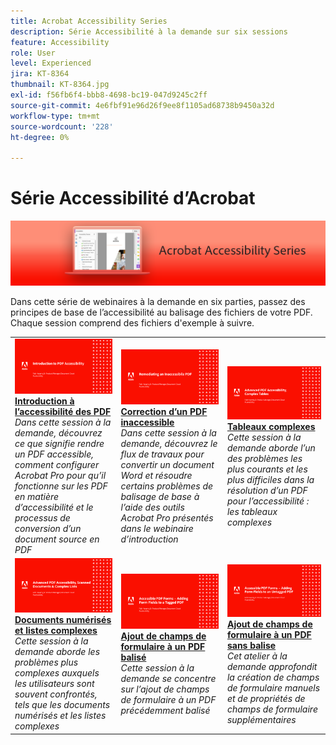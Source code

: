 ```yaml
---
title: Acrobat Accessibility Series
description: Série Accessibilité à la demande sur six sessions
feature: Accessibility
role: User
level: Experienced
jira: KT-8364
thumbnail: KT-8364.jpg
exl-id: f56fb6f4-bbb8-4698-bc19-047d9245c2ff
source-git-commit: 4e6fbf91e96d26f9ee8f1105ad68738b9450a32d
workflow-type: tm+mt
source-wordcount: '228'
ht-degree: 0%

---
```


# Série Accessibilité d’Acrobat

![Série Accessibilité d’Acrobat - Image](../assets/Hero_Accessibility.png)

Dans cette série de webinaires à la demande en six parties, passez des principes de base de l’accessibilité au balisage des fichiers de votre PDF. Chaque session comprend des fichiers d&#39;exemple à suivre.

<table style="table-layout:fixed">
<tr>
  <td>
    <a href="accessibilitysession1.md">
      <img alt="Introduction à l’accessibilité des PDF" src="../assets/Accessibilitysession1_1280.png" />
    </a>
    <div>
    <a href="accessibilitysession1.md"><strong>Introduction à l’accessibilité des PDF</strong></a>
    </div>
    <em>Dans cette session à la demande, découvrez ce que signifie rendre un PDF accessible, comment configurer Acrobat Pro pour qu’il fonctionne sur les PDF en matière d’accessibilité et le processus de conversion d’un document source en PDF</em>
    <br>
  </td>
  <td>
    <a href="accessibilitysession2.md">
      <img alt="Correction d’un PDF inaccessible" src="../assets/Accessibilitysession2_1280.png" />
    </a>
    <div>
    <a href="accessibilitysession2.md"><strong>Correction d’un PDF inaccessible</strong></a>
    </div>
    <em>Dans cette session à la demande, découvrez le flux de travaux pour convertir un document Word et résoudre certains problèmes de balisage de base à l’aide des outils Acrobat Pro présentés dans le webinaire d’introduction</em>
    <br>
  </td>  
  <td>
    <a href="accessibilitysession3.md">
      <img alt="Tableaux complexes" src="../assets/Accessibilitysession3_1280.png" />
    </a>
    <div>
    <a href="accessibilitysession3.md"><strong>Tableaux complexes</strong></a>
    </div>
    <em>Cette session à la demande aborde l’un des problèmes les plus courants et les plus difficiles dans la résolution d’un PDF pour l’accessibilité : les tableaux complexes</em>
    <br>
  </td>
</tr>
<tr>
  <td>
    <a href="accessibilitysession4.md">
      <img alt="Documents numérisés et listes complexes" src="../assets/Accessibilitysession4_1280.png" />
    </a>
    <div>
    <a href="accessibilitysession4.md"><strong>Documents numérisés et listes complexes</strong></a>
    </div>
    <em>Cette session à la demande aborde les problèmes plus complexes auxquels les utilisateurs sont souvent confrontés, tels que les documents numérisés et les listes complexes</em>
    <br>
  </td>
  <td>
    <a href="accessibilitysession5.md">
      <img alt="Ajout de champs de formulaire à un PDF balisé" src="../assets/Accessibilitysession5_1280.png" />
    </a>
    <div>
    <a href="accessibilitysession5.md"><strong>Ajout de champs de formulaire à un PDF balisé</strong></a>
    </div>
    <em>Cette session à la demande se concentre sur l’ajout de champs de formulaire à un PDF précédemment balisé</em>
    <br>
  </td>  
  <td>
    <a href="accessibilitysession6.md">
      <img alt="Ajout de champs de formulaire à un PDF sans balise" src="../assets/Accessibilitysession6_1280.png" />
    </a>
    <div>
    <a href="accessibilitysession6.md"><strong>Ajout de champs de formulaire à un PDF sans balise</strong></a>
    </div>
    <em>Cet atelier à la demande approfondit la création de champs de formulaire manuels et de propriétés de champs de formulaire supplémentaires</em>
    <br>
  </td> 
</tr>
</table>
